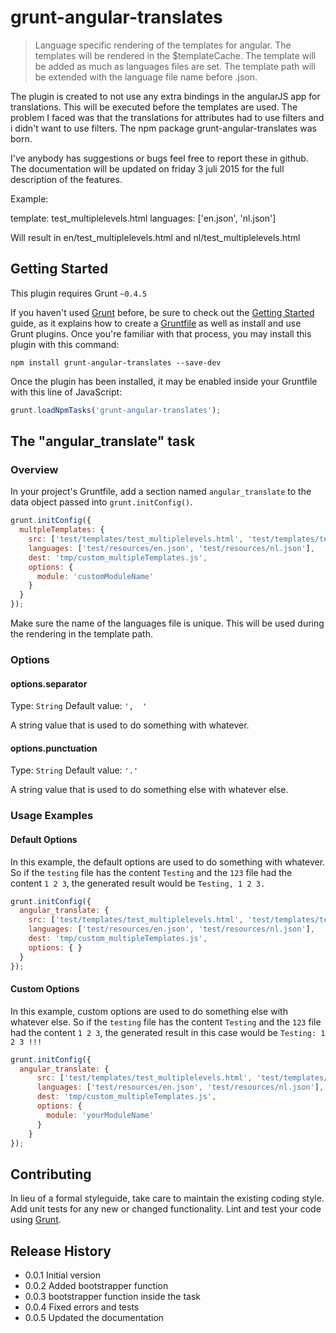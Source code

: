 # grunt-angular-translates

> Language specific rendering of the templates for angular. The templates will be rendered in the $templateCache.
The template will be added as much as languages files are set. The template path will be extended with the language
file name before .json.

The plugin is created to not use any extra bindings in the angularJS app for translations. This will be executed before
the templates are used. The problem I faced was that the translations for attributes had to use filters and i didn't
want to use filters. The npm package grunt-angular-translates was born.

I've anybody has suggestions or bugs feel free to report these in github. The documentation will be updated on friday
3 juli 2015 for the full description of the features.

Example:

template: test_multiplelevels.html 
languages: ['en.json', 'nl.json']

Will result in en/test_multiplelevels.html and nl/test_multiplelevels.html

## Getting Started
This plugin requires Grunt `~0.4.5`

If you haven't used [Grunt](http://gruntjs.com/) before, be sure to check out the [Getting Started](http://gruntjs.com/getting-started) guide, as it explains how to create a [Gruntfile](http://gruntjs.com/sample-gruntfile) as well as install and use Grunt plugins. Once you're familiar with that process, you may install this plugin with this command:

```shell
npm install grunt-angular-translates --save-dev
```

Once the plugin has been installed, it may be enabled inside your Gruntfile with this line of JavaScript:

```js
grunt.loadNpmTasks('grunt-angular-translates');
```

## The "angular_translate" task

### Overview
In your project's Gruntfile, add a section named `angular_translate` to the data object passed into `grunt.initConfig()`.

```js
grunt.initConfig({
  multpleTemplates: {
    src: ['test/templates/test_multiplelevels.html', 'test/templates/template.html'],
    languages: ['test/resources/en.json', 'test/resources/nl.json'],
    dest: 'tmp/custom_multipleTemplates.js',
    options: {
      module: 'customModuleName'
    }
  }
});
```

Make sure the name of the languages file is unique. This will be used during the rendering in the template path.

### Options

#### options.separator
Type: `String`
Default value: `',  '`

A string value that is used to do something with whatever.

#### options.punctuation
Type: `String`
Default value: `'.'`

A string value that is used to do something else with whatever else.

### Usage Examples

#### Default Options
In this example, the default options are used to do something with whatever. So if the `testing` file has the content `Testing` and the `123` file had the content `1 2 3`, the generated result would be `Testing, 1 2 3.`

```js
grunt.initConfig({
  angular_translate: {
    src: ['test/templates/test_multiplelevels.html', 'test/templates/template.html'],
    languages: ['test/resources/en.json', 'test/resources/nl.json'],
    dest: 'tmp/custom_multipleTemplates.js',
    options: { }
  }
});
```

#### Custom Options
In this example, custom options are used to do something else with whatever else. So if the `testing` file has the content `Testing` and the `123` file had the content `1 2 3`, the generated result in this case would be `Testing: 1 2 3 !!!`

```js
grunt.initConfig({
  angular_translate: {
      src: ['test/templates/test_multiplelevels.html', 'test/templates/template.html'],
      languages: ['test/resources/en.json', 'test/resources/nl.json'],
      dest: 'tmp/custom_multipleTemplates.js',
      options: { 
        module: 'yourModuleName'
      }
    }
});
```

## Contributing
In lieu of a formal styleguide, take care to maintain the existing coding style. Add unit tests for any new or changed functionality. Lint and test your code using [Grunt](http://gruntjs.com/).

## Release History
- 0.0.1 Initial version
- 0.0.2 Added bootstrapper function
- 0.0.3 bootstrapper function inside the task
- 0.0.4 Fixed errors and tests
- 0.0.5 Updated the documentation